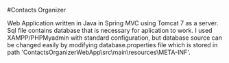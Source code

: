 #Contacts Organizer

Web Application written in Java in Spring MVC using Tomcat 7 as a server.
Sql file contains database that is necessary for aplication to work. I used XAMPP/PHPMyadmin with standard configuration, but database source can be changed easily by modifying database.properties file which is stored in path 'ContactsOrganizerWebApp\src\main\resources\META-INF'.

